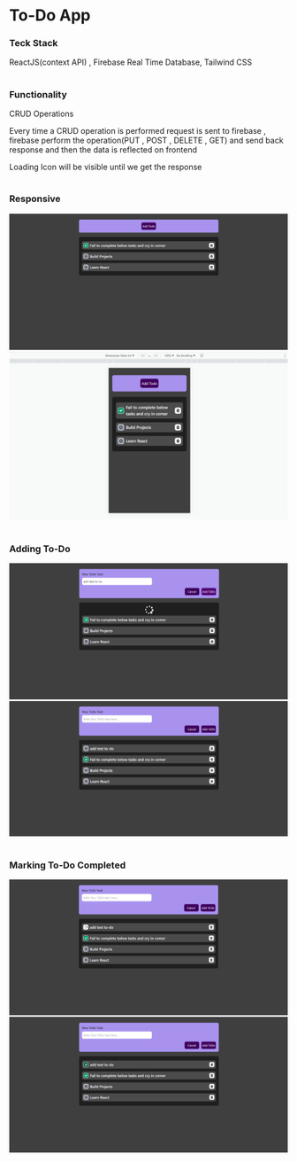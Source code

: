 # To-Do App 
### Teck Stack
ReactJS(context API) , Firebase Real Time Database, Tailwind CSS
#
### Functionality 
CRUD Operations

Every time a CRUD operation is performed request is sent to firebase , firebase perform the operation(PUT , POST , DELETE , GET) and send back response and then the data is reflected on frontend

Loading Icon will be visible until we get the response
#
### Responsive
<img src="./ReadmeImages/ScreenShot (21).png">
<img src="./ReadmeImages/ScreenShot (22).png">

#
### Adding To-Do
<img src="./ReadmeImages/ScreenShot (23).png">
<img src="./ReadmeImages/ScreenShot (24).png">

#
### Marking To-Do Completed
<img src="./ReadmeImages/ScreenShot (28).png">
<img src="./ReadmeImages/ScreenShot (26).png">


